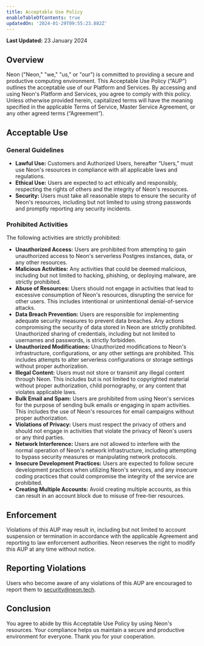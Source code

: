 ```yaml
---
title: Acceptable Use Policy
enableTableOfContents: true
updatedOn: '2024-01-29T09:55:23.882Z'
---
```


**Last Updated:** 23 January 2024

## Overview

Neon ("Neon," "we," "us," or "our") is committed to providing a secure and productive computing environment. This Acceptable Use Policy (“AUP”) outlines the acceptable use of our Platform and Services. By accessing and using Neon's Platform and Services, you agree to comply with this policy. Unless otherwise provided herein, capitalized terms will have the meaning specified in the applicable Terms of Service, Master Service Agreement, or any other agreed terms (“Agreement”).

## Acceptable Use

### General Guidelines

- **Lawful Use:** Customers and Authorized Users, hereafter “Users,” must use Neon's resources in compliance with all applicable laws and regulations.
- **Ethical Use:** Users are expected to act ethically and responsibly, respecting the rights of others and the integrity of Neon's resources.
- **Security:** Users must take all reasonable steps to ensure the security of Neon's resources, including but not limited to using strong passwords and promptly reporting any security incidents.

### Prohibited Activities

The following activities are strictly prohibited:

- **Unauthorized Access:** Users are prohibited from attempting to gain unauthorized access to Neon's serverless Postgres instances, data, or any other resources.
- **Malicious Activities:** Any activities that could be deemed malicious, including but not limited to hacking, phishing, or deploying malware, are strictly prohibited.
- **Abuse of Resources:** Users should not engage in activities that lead to excessive consumption of Neon's resources, disrupting the service for other users. This includes intentional or unintentional denial-of-service attacks.
- **Data Breach Prevention:** Users are responsible for implementing adequate security measures to prevent data breaches. Any actions compromising the security of data stored in Neon are strictly prohibited. Unauthorized sharing of credentials, including but not limited to usernames and passwords, is strictly forbidden.
- **Unauthorized Modifications:** Unauthorized modifications to Neon's infrastructure, configurations, or any other settings are prohibited. This includes attempts to alter serverless configurations or storage settings without proper authorization.
- **Illegal Content:** Users must not store or transmit any illegal content through Neon. This includes but is not limited to copyrighted material without proper authorization, child pornography, or any content that violates applicable laws.
- **Bulk Email and Spam:** Users are prohibited from using Neon's services for the purpose of sending bulk emails or engaging in spam activities. This includes the use of Neon's resources for email campaigns without proper authorization.
- **Violations of Privacy:** Users must respect the privacy of others and should not engage in activities that violate the privacy of Neon's users or any third parties.
- **Network Interference:** Users are not allowed to interfere with the normal operation of Neon's network infrastructure, including attempting to bypass security measures or manipulating network protocols.
- **Insecure Development Practices:** Users are expected to follow secure development practices when utilizing Neon's services, and any insecure coding practices that could compromise the integrity of the service are prohibited.
- **Creating Multiple Accounts:** Avoid creating multiple accounts, as this can result in an account block due to misuse of free-tier resources.

## Enforcement

Violations of this AUP may result in, including but not limited to account suspension or termination in accordance with the applicable Agreement and reporting to law enforcement authorities. Neon reserves the right to modify this AUP at any time without notice.

## Reporting Violations

Users who become aware of any violations of this AUP are encouraged to report them to [security@neon.tech](mailto:security@neon.tech).

## Conclusion

You agree to abide by this Acceptable Use Policy by using Neon's resources. Your compliance helps us maintain a secure and productive environment for everyone. Thank you for your cooperation.
